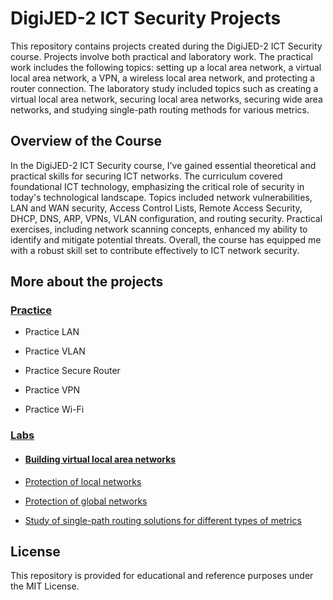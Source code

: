 # DigiJED-2 ICT Security Projects

This repository contains projects created during the DigiJED-2 ICT Security course. Projects involve both practical and laboratory work. The practical work includes the following topics: setting up a local area network, a virtual local area network, a VPN, a wireless local area network, and protecting a router connection. The laboratory study included topics such as creating a virtual local area network, securing local area networks, securing wide area networks, and studying single-path routing methods for various metrics.

## Overview of the Course
In the DigiJED-2 ICT Security course, I've gained essential theoretical and practical skills for securing ICT networks. The curriculum covered foundational ICT technology, emphasizing the critical role of security in today's technological landscape. Topics included network vulnerabilities, LAN and WAN security, Access Control Lists, Remote Access Security, DHCP, DNS, ARP, VPNs, VLAN configuration, and routing security. Practical exercises, including network scanning concepts, enhanced my ability to identify and mitigate potential threats. Overall, the course has equipped me with a robust skill set to contribute effectively to ICT network security.

## More about the projects

### [Practice](Practice)

- Practice LAN

- Practice VLAN

- Practice Secure Router

- Practice VPN

- Practice Wi-Fi

### [Labs](Labs)

- #### [Building virtual local area networks](Labs/Lab_1)
  
- [Protection of local networks](Labs/Lab_2)

- [Protection of global networks](Labs/Lab_3)

- [Study of single-path routing solutions for different types of metrics](Labs/Lab_4)

## License

This repository is provided for educational and reference purposes under the MIT License.
